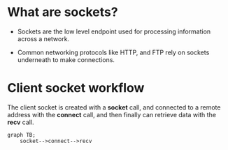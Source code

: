 # What are sockets?

* Sockets are the low level endpoint used for processing information across a network.

* Common networking protocols like HTTP, and FTP rely on sockets underneath to make connections.

# Client socket workflow

The client socket is created with a **socket** call, and connected to a remote address with the **connect** call, and then finally can retrieve data with the **recv** call.

```mermaid
graph TB;
    socket-->connect-->recv
```


